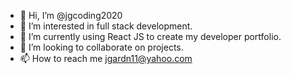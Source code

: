 - 👋 Hi, I’m @jgcoding2020
- 👀 I’m interested in full stack development.
- 🌱 I’m currently using React JS to create my developer portfolio.
- 💞️ I’m looking to collaborate on projects.
- 📫 How to reach me jgardn11@yahoo.com

<!---
jgcoding2020/jgcoding2020 is a ✨ special ✨ repository because its `README.md` (this file) appears on your GitHub profile.
You can click the Preview link to take a look at your changes.
--->

